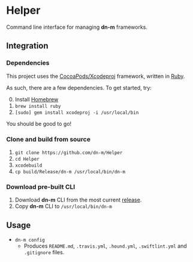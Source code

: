 # Helper
Command line interface for managing **dn-m** frameworks.

## Integration

### Dependencies

This project uses the [CocoaPods/Xcodeproj](https://github.com/CocoaPods/Xcodeproj) framework, written in [Ruby](https://www.ruby-lang.org/en/). 

As such, there are a few dependencies. To get started, try:

0. Install [Homebrew](brew.sh) 
1. `brew install ruby`
2. `[sudo] gem install xcodeproj -i /usr/local/bin`

You should be good to go!

### Clone and build from source
1. `git clone https://github.com/dn-m/Helper`
2. `cd Helper`
3. `xcodebuild`
4. `cp build/Release/dn-m /usr/local/bin/dn-m`

### Download pre-built CLI
1. Download **dn-m** CLI from the most current [release](https://github.com/dn-m/Helper/releases).
2. Copy **dn-m** CLI to `/usr/local/bin/dn-m`

## Usage

- `dn-m config`
  - Produces `README.md`, `.travis.yml`, `.hound.yml`, `.swiftlint.yml` and `.gitignore` files.

